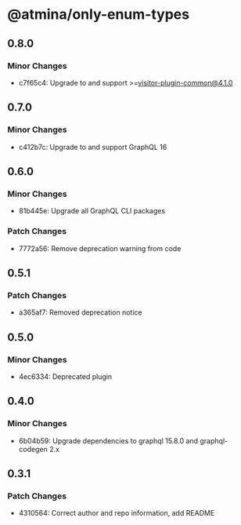 # @atmina/only-enum-types

## 0.8.0

### Minor Changes

- c7f65c4: Upgrade to and support >=visitor-plugin-common@4.1.0

## 0.7.0

### Minor Changes

- c412b7c: Upgrade to and support GraphQL 16

## 0.6.0

### Minor Changes

- 81b445e: Upgrade all GraphQL CLI packages

### Patch Changes

- 7772a56: Remove deprecation warning from code

## 0.5.1

### Patch Changes

- a365af7: Removed deprecation notice

## 0.5.0

### Minor Changes

- 4ec6334: Deprecated plugin

## 0.4.0

### Minor Changes

- 6b04b59: Upgrade dependencies to graphql 15.8.0 and graphql-codegen 2.x

## 0.3.1

### Patch Changes

- 4310564: Correct author and repo information, add README
